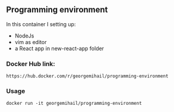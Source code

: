 ## Programming environment

In this container I setting up:
* NodeJs
* vim as editor
* a React app in new-react-app folder

### Docker Hub link:

`https://hub.docker.com/r/georgemihail/programming-environment`

### Usage

`docker run -it georgemihail/programming-environment`